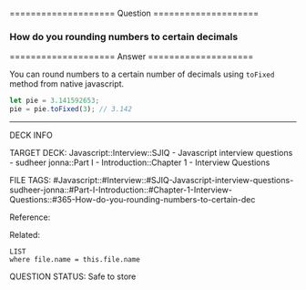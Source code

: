 ==================== Question ====================  

### How do you rounding numbers to certain decimals  

==================== Answer ====================  

You can round numbers to a certain number of decimals using `toFixed` method
from native javascript.

```javascript
let pie = 3.141592653;
pie = pie.toFixed(3); // 3.142
```

---

DECK INFO

TARGET DECK: Javascript::Interview::SJIQ - Javascript interview questions -
sudheer jonna::Part I - Introduction::Chapter 1 - Interview Questions

FILE TAGS:
#Javascript::#Interview::#SJIQ-Javascript-interview-questions-sudheer-jonna::#Part-I-Introduction::#Chapter-1-Interview-Questions::#365-How-do-you-rounding-numbers-to-certain-dec

Reference:

Related:

```dataview
LIST
where file.name = this.file.name
```

QUESTION STATUS: Safe to store
